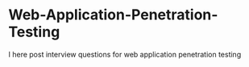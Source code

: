# Web-Application-Penetration-Testing
I here post interview questions for web application penetration testing
